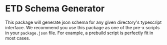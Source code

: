 # ETD Schema Generator

This package will generate json schema for any given directory's typescript interface.
We recommend you use this package as one of the pre-x scripts in your `package.json` file.
For example, a prebuild script is perfectly fit in most cases.
